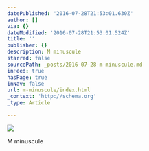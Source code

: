 ```yaml
---
datePublished: '2016-07-28T21:53:01.630Z'
author: []
via: {}
dateModified: '2016-07-28T21:53:01.524Z'
title: ''
publisher: {}
description: M minuscule
starred: false
sourcePath: _posts/2016-07-28-m-minuscule.md
inFeed: true
hasPage: true
inNav: false
url: m-minuscule/index.html
_context: 'http://schema.org'
_type: Article

---
```

![](https://the-grid-user-content.s3-us-west-2.amazonaws.com/abd9d1c0-5657-4a22-940b-8097da7ad078.jpg)

M minuscule